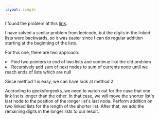 ```yaml
---
layout: single
---
```

I found the problem at this <a href="http://www.geeksforgeeks.org/sum-of-two-linked-lists/">link</a>.

<p>I have solved a similar problem from leetcode, but the digits in the linked lists were backwards, so it was easier since I can do regular addition starting at the beginning of the lists. </p>

<p>For this one, there are two approach:
<li>Find two pointers to end of two lists and continue like the old problem</li>
<li>Recursively add sum of next nodes to sum of currents node until we reach ends of lists which are null</li>
</p>

<p>Since method 1 is easy, we can have look at method 2</p>

<p>Accroding to geeksforgeeks, we need to watch out for the case that one link list is longer than the other. In that case, we will move the shorter list's last node to the position of the longer list's last node. Perform addition on two linked lists for the length of the shorter list. After that, we add the remaining digits in the longer lists to our result.</p>
